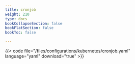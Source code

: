 ```yaml
---
title: cronjob
weight: 210
type: docs
bookCollapseSection: false
bookFlatSection: false
bookToc: false

---
```


{{< code file="/files/configurations/kubernetes/cronjob.yaml" language="yaml" download="true" >}}
